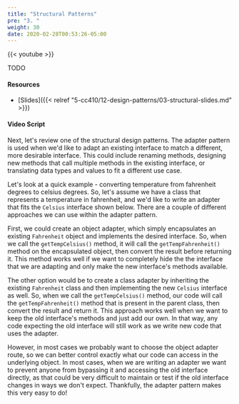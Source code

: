 ```yaml
---
title: "Structural Patterns"
pre: "3. "
weight: 30
date: 2020-02-28T00:53:26-05:00
---
```


{{< youtube >}}

TODO

#### Resources

* [Slides]({{< relref "5-cc410/12-design-patterns/03-structural-slides.md" >}})

#### Video Script

Next, let's review one of the structural design patterns. The adapter pattern is used when we'd like to adapt an existing interface to match a different, more desirable interface. This could include renaming methods, designing new methods that call multiple methods in the existing interface, or translating data types and values to fit a different use case. 

Let's look at a quick example - converting temperature from fahrenheit degrees to celsius degrees. So, let's assume we have a class that represents a temperature in fahrenheit, and we'd like to write an adapter that fits the `Celsius` interface shown below. There are a couple of different approaches we can use within the adapter pattern.

First, we could create an object adapter, which simply encapsulates an existing `Fahrenheit` object and implements the desired interface. So, when we call the `getTempCelsius()` method, it will call the `getTempFahrenheit()` method on the encapsulated object, then convert the result before returning it. This method works well if we want to completely hide the the interface that we are adapting and only make the new interface's methods available.

The other option would be to create a class adapter by inheriting the existing `Fahrenheit` class and then implementing the new `Celsius` interface as well. So, when we call the `getTempCelsius()` method, our code will call the `getTempFahrenheit()` method that is present in the parent class, then convert the result and return it. This approach works well when we want to keep the old interface's methods and just add our own. In that way, any code expecting the old interface will still work as we write new code that uses the adapter. 

However, in most cases we probably want to choose the object adapter route, so we can better control exactly what our code can access in the underlying object. In most cases, when we are writing an adapter we want to prevent anyone from bypassing it and accessing the old interface directly, as that could be very difficult to maintain or test if the old interface changes in ways we don't expect. Thankfully, the adapter pattern makes this very easy to do!